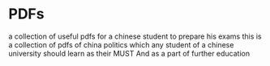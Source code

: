 # PDFs
a collection of useful pdfs for a chinese student to prepare his exams
this is a collection of pdfs of china politics which any student of a chinese university should learn as their MUST And as a part 
of further education
